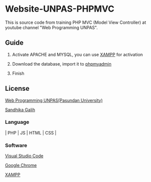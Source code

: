 # Website-UNPAS-PHPMVC
This is source code from training PHP MVC (Model View Controller) at youtube channel "Web Programming UNPAS".

## Guide
1. Activate APACHE and MYSQL, you can use [XAMPP](https://www.apachefriends.org/) for activation

2. Download the database, import it to [phpmyadmin](http://localhost/phpmyadmin)

3. Finish

## License
[Web Programming UNPAS(Pasundan University)](https://www.youtube.com/channel/UCkXmLjEr95LVtGuIm3l2dPg)

[Sandhika Galih](https://github.com/sandhikagalih)

### Language
| PHP | JS | HTML | CSS |

### Software
[Visual Studio Code](https://code.visualstudio.com/)

[Google Chrome](https://www.google.com/chrome/)

[XAMPP](https://www.apachefriends.org/)